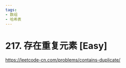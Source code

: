 ```yaml
---
tags:
- 数组
- 哈希表
---
```


# 217. 存在重复元素 [Easy]

<https://leetcode-cn.com/problems/contains-duplicate/>

